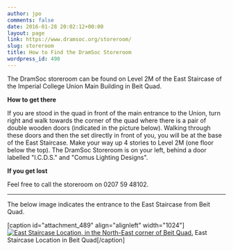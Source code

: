 ```yaml
---
author: jpo
comments: false
date: 2016-01-28 20:02:12+00:00
layout: page
link: https://www.dramsoc.org/storeroom/
slug: storeroom
title: How to Find the DramSoc Storeroom
wordpress_id: 490
---
```


The DramSoc storeroom can be found on Level 2M of the East Staircase of the Imperial College Union Main Building in Beit Quad.

**How to get there**

If you are stood in the quad in front of the main entrance to the Union, turn right and walk towards the corner of the quad where there is a pair of double wooden doors (indicated in the picture below). Walking through these doors and then the set directly in front of you, you will be at the base of the East Staircase. Make your way up 4 stories to Level 2M (one floor below the top). The DramSoc Storeroom is on your left, behind a door labelled "I.C.D.S." and "Comus Lighting Designs".

**If you get lost**

Feel free to call the storeroom on 0207 59 48102.



* * *



The below image indicates the entrance to the East Staircase from Beit Quad.

[caption id="attachment_489" align="alignleft" width="1024"][![East Staircase Location, in the North-East corner of Beit Quad.](https://www.dramsoc.org/wordpress/wp-content/uploads/2016/01/rect3347-1024x696.png)](https://www.dramsoc.org/wordpress/wp-content/uploads/2016/01/rect3347.png) East Staircase Location in Beit Quad[/caption]
